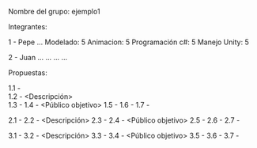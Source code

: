 Nombre del grupo: ejemplo1

Integrantes:

1 - Pepe ...
	Modelado: 5
	Animacion: 5
	Programación c#: 5
	Manejo Unity: 5

2 - Juan ...
	...
	...
	...

Propuestas:

1.1 - <Nombre>  
1.2 - <Descripción>  
1.3 - <Objetivos>
1.4 - <Público objetivo>
1.5 - <Competencia>
1.6 - <Recursos>
1.7 - <Tiempos>

2.1 - <Nombre>
2.2 - <Descripción>
2.3 - <Objetivos>
2.4 - <Público objetivo>
2.5 - <Competencia>
2.6 - <Recursos>
2.7 - <Tiempos>

3.1 - <Nombre>
3.2 - <Descripción>
3.3 - <Objetivos>
3.4 - <Público objetivo>
3.5 - <Competencia>
3.6 - <Recursos>
3.7 - <Tiempos>

